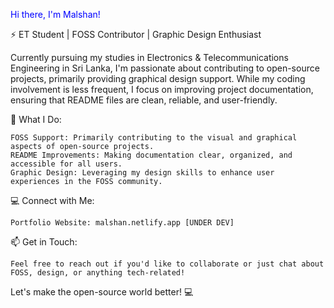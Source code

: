 <span style="color:blue">Hi there, I'm Malshan!</span>

⚡ ET Student | FOSS Contributor | Graphic Design Enthusiast

Currently pursuing my studies in Electronics & Telecommunications Engineering in Sri Lanka, I'm passionate about contributing to open-source projects, primarily providing graphical design support. While my coding involvement is less frequent, I focus on improving project documentation, ensuring that README files are clean, reliable, and user-friendly.

🔧 What I Do:

    FOSS Support: Primarily contributing to the visual and graphical aspects of open-source projects.
    README Improvements: Making documentation clear, organized, and accessible for all users.
    Graphic Design: Leveraging my design skills to enhance user experiences in the FOSS community.

💻 Connect with Me:

    Portfolio Website: malshan.netlify.app [UNDER DEV]

📫 Get in Touch:

    Feel free to reach out if you'd like to collaborate or just chat about FOSS, design, or anything tech-related!

Let's make the open-source world better! 💻
